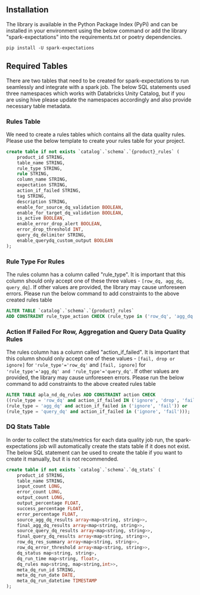 ## Installation
The library is available in the Python Package Index (PyPi) and can be installed in your environment using the below command or 
 add the library "spark-expectations" into the requirements.txt or poetry dependencies.

```shell
pip install -U spark-expectations
```

## Required Tables

There are two tables that need to be created for spark-expectations to run seamlessly and integrate with a spark job.
The below SQL statements used three namespaces which works with Databricks Unity Catalog, but if you are using hive
please update the namespaces accordingly and also provide necessary table metadata.


### Rules Table

We need to create a rules tables which contains all the data quality rules. Please use the below template to create
your rules table for your project.

```sql
create table if not exists `catalog`.`schema`.`{product}_rules` (
    product_id STRING,
    table_name STRING,
    rule_type STRING,
    rule STRING,
    column_name STRING,
    expectation STRING,
    action_if_failed STRING,
    tag STRING,
    description STRING,
    enable_for_source_dq_validation BOOLEAN, 
    enable_for_target_dq_validation BOOLEAN,
    is_active BOOLEAN,
    enable_error_drop_alert BOOLEAN,
    error_drop_threshold INT,
    query_dq_delimiter STRING,
    enable_querydq_custom_output BOOLEAN
);
```

### Rule Type For Rules

The rules column has a column called "rule_type". It is important that this column should only accept one of 
these three values - `[row_dq, agg_dq, query_dq]`. If other values are provided, the library may cause unforeseen errors.
Please run the below command to add constraints to the above created rules table

```sql
ALTER TABLE `catalog`.`schema`.`{product}_rules` 
ADD CONSTRAINT rule_type_action CHECK (rule_type in ('row_dq', 'agg_dq', 'query_dq'));
```

### Action If Failed For Row, Aggregation and Query Data Quality Rules

The rules column has a column called "action_if_failed". It is important that this column should only accept one of 
these values - `[fail, drop or ignore]` for `'rule_type'='row_dq'` and `[fail, ignore]` for `'rule_type'='agg_dq' and 'rule_type'='query_dq'`. 
If other values are provided, the library may cause unforeseen errors.
Please run the below command to add constraints to the above created rules table

```sql
ALTER TABLE apla_nd_dq_rules ADD CONSTRAINT action CHECK 
((rule_type = 'row_dq' and action_if_failed IN ('ignore', 'drop', 'fail')) or 
(rule_type = 'agg_dq' and action_if_failed in ('ignore', 'fail')) or 
(rule_type = 'query_dq' and action_if_failed in ('ignore', 'fail')));
```

### DQ Stats Table

In order to collect the stats/metrics for each data quality job run, the spark-expectations job will
automatically create the stats table if it does not exist. The below SQL statement can be used to create the table
if you want to create it manually, but it is not recommended.

```sql
create table if not exists `catalog`.`schema`.`dq_stats` (
    product_id STRING,
    table_name STRING,
    input_count LONG,
    error_count LONG,
    output_count LONG,
    output_percentage FLOAT,
    success_percentage FLOAT,
    error_percentage FLOAT,
    source_agg_dq_results array<map<string, string>>,
    final_agg_dq_results array<map<string, string>>,
    source_query_dq_results array<map<string, string>>,
    final_query_dq_results array<map<string, string>>,
    row_dq_res_summary array<map<string, string>>,
    row_dq_error_threshold array<map<string, string>>,
    dq_status map<string, string>,
    dq_run_time map<string, float>,
    dq_rules map<string, map<string,int>>,
    meta_dq_run_id STRING,
    meta_dq_run_date DATE,
    meta_dq_run_datetime TIMESTAMP
);
```

